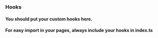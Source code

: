### Hooks

#### You should put your custom hooks here.

#### For easy import in your pages, always include your hooks in index.ts
